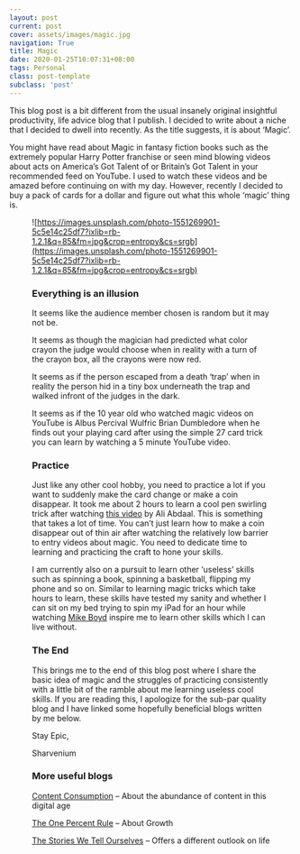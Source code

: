 ```yaml
---
layout: post
current: post
cover: assets/images/magic.jpg
navigation: True
title: Magic
date: 2020-01-25T10:07:31+08:00
tags: Personal
class: post-template
subclass: 'post'
---
```

This blog post is a bit different from the usual insanely original insightful productivity, life advice blog that I publish. I decided to write about a niche that I decided to dwell into recently. As the title suggests, it is about &#8216;Magic&#8217;.

You might have read about Magic in fantasy fiction books such as the extremely popular Harry Potter franchise or seen mind blowing videos about acts on America&#8217;s Got Talent of or Britain&#8217;s Got Talent in your recommended feed on YouTube. I used to watch these videos and be amazed before continuing on with my day. However, recently I decided to buy a pack of cards for a dollar and figure out what this whole &#8216;magic&#8217; thing is.<figure class="wp-block-image">

![https://images.unsplash.com/photo-1551269901-5c5e14c25df7?ixlib=rb-1.2.1&q=85&fm=jpg&crop=entropy&cs=srgb](https://images.unsplash.com/photo-1551269901-5c5e14c25df7?ixlib=rb-1.2.1&q=85&fm=jpg&crop=entropy&cs=srgb)  

### Everything is an illusion

It seems like the audience member chosen is random but it may not be.

It seems as though the magician had predicted what color crayon the judge would choose when in reality with a turn of the crayon box, all the crayons were now red.

It seems as if the person escaped from a death &#8216;trap&#8217; when in reality the person hid in a tiny box underneath the trap and walked infront of the judges in the dark.

It seems as if the 10 year old who watched magic videos on YouTube is Albus Percival Wulfric Brian Dumbledore when he finds out your playing card after using the simple 27 card trick you can learn by watching a 5 minute YouTube video.

### Practice

Just like any other cool hobby, you need to practice a lot if you want to suddenly make the card change or make a coin disappear. It took me about 2 hours to learn a cool pen swirling trick after watching [this video](https://www.youtube.com/watch?v=TvytweSNkiE) by Ali Abdaal. This is something that takes a lot of time. You can&#8217;t just learn how to make a coin disappear out of thin air after watching the relatively low barrier to entry videos about magic. You need to dedicate time to learning and practicing the craft to hone your skills.

I am currently also on a pursuit to learn other &#8216;useless&#8217; skills such as spinning a book, spinning a basketball, flipping my phone and so on. Similar to learning magic tricks which take hours to learn, these skills have tested my sanity and whether I can sit on my bed trying to spin my iPad for an hour while watching [Mike Boyd](https://www.youtube.com/channel/UCIRiWCPZoUyZDbydIqitHtQ) inspire me to learn other skills which I can live without.

### The End

This brings me to the end of this blog post where I share the basic idea of magic and the struggles of practicing consistently with a little bit of the ramble about me learning useless cool skills. If you are reading this, I apologize for the sub-par quality blog and I have linked some hopefully beneficial blogs written by me below.

Stay Epic,

Sharvenium

### More useful blogs

[Content Consumption](https://sharvenium.com/content-consumption/) &#8211; About the abundance of content in this digital age

[The One Percent Rule](https://sharvenium.com/the-one-percent-rule/) &#8211; About Growth

[The Stories We Tell Ourselves](https://sharvenium.com/the-stories-we-tell-ourselves/) &#8211; Offers a different outlook on life